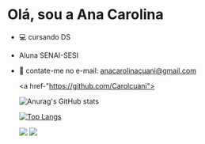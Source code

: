 # Olá, sou a Ana Carolina

- 💻 cursando DS
- Aluna SENAI-SESI
- 📩 contate-me no e-mail: anacarolinacuani@gmail.com

   <a href-"https://github.com/Carolcuani">

  ![Anurag's GitHub stats](https://github-readme-stats.vercel.app/api?username=Carolcuani&show_icons=true&theme=radical&bg_color=991e69&title_color=fee704&icon_color=fee704)

  [![Top Langs](https://github-readme-stats.vercel.app/api/top-langs/?username=Carolcuani&layout=compact)](https://github.com/Carolcuani/github-readme-stats)






  <a href="https://instagram.com/carol_cuani" target="_blank"><img src="https://img.shields.io/badge/-Instagram-%23E4405F?style=for-the-badge&logo=instagram&logoColor=white" target="_blank"></a> <a
                                                                                                                                                                                            href="mailto:anacarolinacuani@gmail.com"><img src="https://img.shields.io/badge/-Gmail-%23333?style=for-the-badge&logo=gmail&logoColor=white" target="_blank"></a> 
